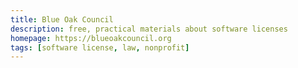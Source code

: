 ```yaml
---
title: Blue Oak Council
description: free, practical materials about software licenses
homepage: https://blueoakcouncil.org
tags: [software license, law, nonprofit]
---
```

